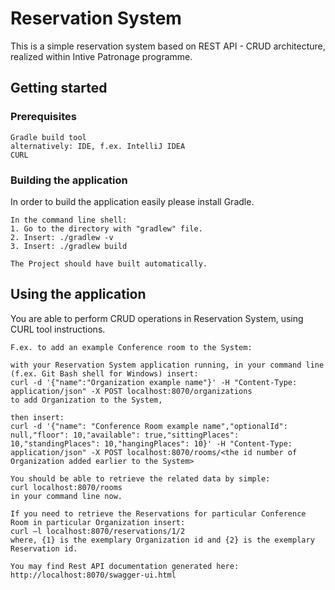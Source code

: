 # Reservation System

This is a simple reservation system based on REST API - CRUD architecture, realized within Intive Patronage programme.

## Getting started

### Prerequisites

```
Gradle build tool
alternatively: IDE, f.ex. IntelliJ IDEA
CURL
```

### Building the application

In order to build the application easily please install Gradle.

```
In the command line shell:
1. Go to the directory with "gradlew" file.
2. Insert: ./gradlew -v
3. Insert: ./gradlew build

The Project should have built automatically.
```

## Using the application

You are able to perform CRUD operations in Reservation System, using CURL tool instructions.

```
F.ex. to add an example Conference room to the System:

with your Reservation System application running, in your command line (f.ex. Git Bash shell for Windows) insert:
curl -d '{"name":"Organization example name"}' -H "Content-Type: application/json" -X POST localhost:8070/organizations
to add Organization to the System,

then insert:
curl -d '{"name": "Conference Room example name","optionalId": null,"floor": 10,"available": true,"sittingPlaces": 10,"standingPlaces": 10,"hangingPlaces": 10}' -H "Content-Type: application/json" -X POST localhost:8070/rooms/<the id number of Organization added earlier to the System>

You should be able to retrieve the related data by simple: 
curl localhost:8070/rooms
in your command line now.

If you need to retrieve the Reservations for particular Conference Room in particular Organization insert:
curl –l localhost:8070/reservations/1/2
where, {1} is the exemplary Organization id and {2} is the exemplary Reservation id.

You may find Rest API documentation generated here: http://localhost:8070/swagger-ui.html
```
